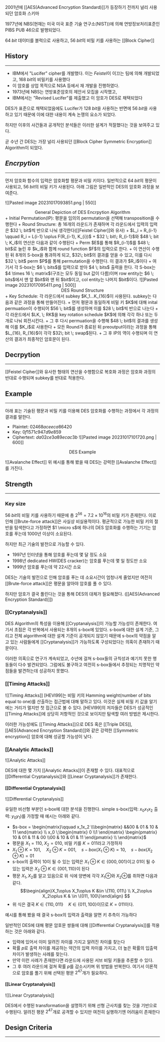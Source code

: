 
2001년에 [[AES(Advanced Encryption Standard)]]가 등장하기 전까지 널리 사용되던 암호화 스키마

1977년에 NBS(현재는 미국 미국 표준 기술 연구소(NIST))에 의해 연방정보처리표준인 PIBS PUB 46으로 발행되었다.

$64 \; bit$ 데이터를 블럭으로 사용하고, $56 \; bit$의 비밀 키를 사용하는 [[Block Cipher]]

## History
---
+ IBM에서 "Lucifer" cipher를 개발했다. 이는 *Feistel*이 이끄는 팀에 의해 개발되었고, $168 \; bit$의 비밀키를 사용했다
+ 이 암호를 상업 목적으로 NSA 등에서 재 개발을 진행하였다.
+ 1973년에 NBS는 연방표준암호의 제안서 모집을 시작했고, 
+ IBM에서는 "Revised Lucifer"를 제출했고 이 암호가 DES로 채택되었다

DES가 표준으로 채택되었음에도 Lucifer가 $128 \; bit$을 사용하는 반면에 $56 \; bit$을 사용하고 있기 때문에 이에 대한 내용이 계속 논쟁의 요소가 되었다.

하지만 이후의 사건들과 공개적인 분석들은 이러한 설계가 적절했다는 것을 보여주고 있다. 

곧 수년 간 DES는 가장 널리 사용되던 [[Block Cipher Symmetric Encryption]] Algorithm이 되었다. 

## *Encrpytion*
---
먼저 암호화 함수의 입력은 암호화할 평문과 비밀 키이다. 일반적으로 $64\; bit$의 평문이 사용되고, $56 \; bit$의 비밀 키가 사용된다. 아래 그림은 일반적인 DES의 암호화 과정을 보여준다.

![[Pasted image 20231017093851.png | 550]]
<div align="center">General Depiction of DES Encrpytion Algorithm</div>
+ Initial Permutation(IP): 평문을 임의의 permutation을 선택해 transposition을 수행한다
+ Round Structure: 총 16개의 라운드가 존재하며 각 라운드에서 입력의 입력은 $32 \; bit$씩 반으로 나눠 생각한다([[Feistel Cipher]]와 유사)
	+ $L_i = R_{i-1} \qquad R_i = L{i-1} \oplus F(R_{i-1}, K_{i})$
	+ $32 \; bit\; R_{i-1}$와 $48 \; bit \; K_i$의 연산은 다음과 같이 수행된다
		+ Perm $E$를 통해 $R_{i-1}$를 $48 \; bit$로 늘린 후 $k_i$와 함께 round function $F$의 입력으로 한다.
		+ 이 연산이 수행된 뒤 8개의 S-box을 통과하게 되고, $32\; bit$의 결과를 얻을 수 있고, 이를 다시 $32 \; bit$ perm $P$를 통해 permutation을 수행한다. 이 결과가 $R_i$이다
		+ 여기서 각 S-box는 $6 \; bits$를 입력으로 받아 $4 \; bits$ 출력을 한다. 각 S-box는 $4 \times 16 \; matrix$(구조는 모두 동일 but 값이 다름)이며 row entity는 $6 \; bits$에서 맨 앞 $bit$와 맨 뒤 $bit$이고, col entity는 나머지 $bit$이다. 
![[Pasted image 20231017095411.png | 500]]
<div align="center">DES Round Structure</div>
+ Key Schedule: 각 라운드에서 subkey $K_1...K_{16}$이 사용된다. subkey는 다음과 같은 과정을 통해 만들어진다.
	+ 먼저 평문과 동일하게 비밀 키 $K$에 대해 inital permuation이 수행되어 $56 \; bit$를 생성하며 이를 $28 \; bit$씩 반으로 나눈다
	+ 각 라운드에서 $LK, \; RK$을 key rotation schedule $K$에 의해 각각 하나 또는 두 개로 나눠 회전시킨다. 
	+ 그 후 다시 permuation을 수행해 $48 \; bit$의 결과를 생성해 이를 $K_i$로 사용한다
+ 모든 Round가 종료된 뒤 preoutput이라는 과정을 통해 $L_{16}, R_{16}$이 각각 $32\; bit \; swap$된다. 
+ 그 후 IP의 역이 수행되며 이 연산의 결과가 최종적인 암호문이 된다. 

## Decrpytion
---
[[Feistel Cipher]]와 유사한 형태의 연산을 수행함으로 복호화 과정은 암호화 과정의 반대로 수행되며 subkey를 반대로 적용한다. 


## Example
---
아래 표는 기술된 평문과 비밀 키를 이용해 DES 암호화를 수행하는 과정에서 각 과정의 결과를 말한다. 
+ Plaintet:      $02468aceeca86420$
+ Key:            $0f1571c947d9e859$
+ Ciphertext: $da02ce3a89ecac3b$
![[Pasted image 20231017101720.png | 600]]
<div align="center">DES Example</div>

![[Avalanche Effect]]
위 예시를 통해 봤을 때 DES는 강력한 [[Avalanche Effect]]를 가진다.

## Strength
---
### Key size
$56 \; bit$의 비밀 키를 사용하기 때문에 총 $2^{56} = 7.2 \times 10^{16}$의 비밀 키가 존재한다. 이로 인해 [[Brute-force attack]]은 사실상 비실용적이다. 평균적으로 가능한 비밀 키의 절반을 탐색한다고 가정하면 $1 \micro s$에 하나의 DES 암호화를 수행하는 기기는 암호를 푸는데 1000년 이상이 소요된다. 

하지만 최근 기술의 발전으로 가능할 수 있다.
+ 1997년 인터넷을 통해 암호를 푸는데 몇 달 정도 소요
+ 1998년 dedicated HW(DES cracker)는 암호를 푸는데 몇 일 정도만 소요
+ 1999년 암호를 푸는데 약 22시간 소요

DES는 기술의 발전으로 인해 암호를 푸는 데 소요시간이 엄청나게 줄었지만 여전히 [[Brute-force attack]]은 평문을 알아야 암호를 풀 수 있다. 

하지만 암호가 결국 풀린다는 것을 통해 DES의 대체가 필요해졌다. ([[AES(Advanced Encryption Standard)]])

### [[Cryptanalysis]]
DES Algorithm의 특성을 이용해 [[Cryptanalysis]]이 가능할 가능성이 존재한다. 여기서 초점은 각 반복에서 사용되는 8개의 s-box에 있었다. s-box에 대한 설계 기준, 그리고 전체 algorithm에 대한 설계 기준이 공개되지 않았기 때문에 s-box의 약점을 알고 있는 사람들에게 [[Cryptanalysis]]가 가능하도록 구성되었다는 의혹이 존재하기 때문이다. 

이러한 의혹으로 연구가 계속되었고, 수년에 걸쳐 s-box들의 규칙성과 예기치 못한 행동들이 다수 발견되었다. 그럼에도 불구하고 여전히 s-box들에서 추정되는 치명적인 약점들을 발견하는데 성공하지 못했다.
### [[Timing Attacks]]
![[Timing Attacks]]
[HEVI99]는 비밀 키의 Hamming weight(number of bits equal to one)를 산출하는 접근법에 대해 말하고 있다. 이것은 실제 비밀 키 값을 알기에는 거리가 멀지만 첫 접근으로 볼 수 있다. [HEVI99]의 저자들은 DES가 성공적인 [[Timing Attacks]]에 상당히 저항적인 것으로 보이지만 탐색할 여러 방법은 제시한다. 

이러한 가능성에도 [[Timing Attacks]]으로 DES 혹은 [[Triple DES]], [[AES(Advanced Encryption Standard)]]와 같은 강력한 [[Symmetric encryption]] 암호에 대해 성공할 가능성이 낮다. 
### [[Analytic Attacks]]
![[Analytic Attacks]]

DES에 대한 몇 가지 [[Analytic Attacks]]이 존재할 수 있다. 대표적으로 [[Differential Cryptanalysis]]와 [[Linear Cryptanalysis]]가 존재한다.
#### [[Differential Cryptanalysis]]
![[Differential Cryptanalysis]]

유일한 비선형 부분인 s-box에 대한 분석을 진행한다. simple s-box(입력: $x_0x_1x_2$ 출력: $y_0y_1$)를 가정할 때 예시는 아래와 같다.
+ $s-box = \begin{matrix}\qquad x_1x_2 \\\begin{matrix} &&00 & 01 & 10 & 11  \end{matrix} \\ x_0 \;\begin{matrix} 0 \\1  \end{matrix} \begin{pmatrix} 10 & 01 & 11 & 00 \\00 & 10 & 01 & 11 \end{pmatrix} \\ \end{matrix}$
+ 평문을 $X_1=110, \; X_2 = 010$, 비밀 키를 $K=011$라고 가정하자
+ $X_1 \oplus K = 101, \quad X_2 \oplus K = 001, \quad s-box(X_1\oplus K) = 10, \quad s-box(X_2\oplus K) = 01$
+ s-box의 출력이 10이 될 수 있는 입력은 $X_1\oplus K \in \{000, 001\}$이고 01이 될 수 있는 입력은 $X_2\oplus K \in \{001, 110\}$이 된다
+ 평문 $X_1, X_2$를 알고 있음으로 위 식에 양변에 각각 $X_1\oplus$와 $X_2\oplus$를 취하면 다음과 같다.$$\begin{align}X_1\oplus X_1\oplus K &\in \{110, 011\} \\ X_2\oplus X_2\oplus K & \in \{011, 100\}\end{align} $$
+ 위 식은 결국 $K \in \{110, 011\} \quad K\in \{011, 100\}$이므로 $K=011$이다.

예시를 통해 봤을 때 결국 s-box의 입력과 출력을 알면 키 추측이 가능하다

일반적인 DES에 대해 평문 암호문 쌍들에 대해 [[Differential Cryptanalysis]]를 적용하는 것은 아래와 같다.
+ 입력에 있어서 이미 알려진 차이를 가지고 알려진 차이를 찾는다
+ 확률 $p$로 출력 차이를 제공하는 약간의 입력 차이를 가지고, 더 높은 확률의 입출력 차이가 발생하는 사례를 찾는다.
+ 만약 이런 사례가 존재한다면 라운드에 사용된 서브 비밀 키들을 추론할 수 있다.
+ 그 후 여러 라운드에 걸쳐 확률 $p$를 감소시키며 위 방법을 반복한다. 
여기서 이론적으로 암호를 풀기 위해 선택된 평문 $2^{47}$개가 필요하다.

#### [[Linear Cryptanalysis]]
![[Linear Cryptanalysis]]

DES에서 수행된 transformation을 설명하기 위해 선형 근사치를 찾는 것을 기반으로 수행된다. 알려진 평문 $2^{47}$개로 공격할 수 있지만 여전히 실행하기엔 어려움이 존재한다

## Design Criteria
---
